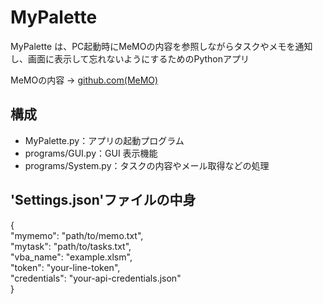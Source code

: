 # MyPalette

MyPalette は、PC起動時にMeMOの内容を参照しながらタスクやメモを通知し、画面に表示して忘れないようにするためのPythonアプリ

MeMOの内容 -> [github.com(MeMO)](https://github.com/OJAHU/MeMO)

## 構成
- MyPalette.py：アプリの起動プログラム
- programs/GUI.py：GUI 表示機能
- programs/System.py：タスクの内容やメール取得などの処理

## 'Settings.json'ファイルの中身
{  
  "mymemo": "path/to/memo.txt",  
  "mytask": "path/to/tasks.txt",  
  "vba_name": "example.xlsm",  
  "token": "your-line-token",  
  "credentials": "your-api-credentials.json"  
}
